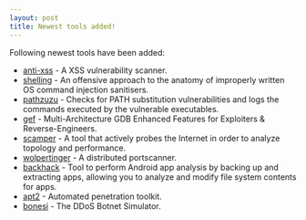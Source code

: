 ```yaml
---
layout: post
title: Newest tools added!
---
```


Following newest tools have been added:

* [anti-xss](https://github.com/lewangbtcc/anti-XSS) - A XSS vulnerability scanner.
* [shelling](https://github.com/ewilded/shelling) - An offensive approach to the anatomy of improperly written OS command injection sanitisers.
* [pathzuzu](https://github.com/ShotokanZH/Pa-th-zuzu) - Checks for PATH substitution vulnerabilities and logs the commands executed by the vulnerable executables.
* [gef](https://github.com/hugsy/gef) - Multi-Architecture GDB Enhanced Features for Exploiters & Reverse-Engineers.
* [scamper](http://www.caida.org/tools/measurement/scamper/) - A tool that actively probes the Internet in order to analyze topology and performance.
* [wolpertinger](https://github.com/Crapworks/wolpertinger) - A distributed portscanner.
* [backhack](https://github.com/l0gan/backHack) - Tool to perform Android app analysis by backing up and extracting apps, allowing you to analyze and modify file system contents for apps.
* [apt2](https://github.com/MooseDojo/apt2) - Automated penetration toolkit.
* [bonesi](https://github.com/Markus-Go/bonesi) - The DDoS Botnet Simulator.
